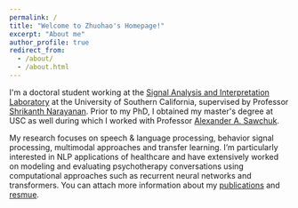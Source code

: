 ```yaml
---
permalink: /
title: "Welcome to Zhuohao's Homepage!"
excerpt: "About me"
author_profile: true
redirect_from: 
  - /about/
  - /about.html
---
```



I'm a doctoral student working at the [Signal Analysis and Interpretation Laboratory](https://sail.usc.edu/) at the University of Southern California, supervised by Professor [Shrikanth Narayanan](https://sail.usc.edu/people/shri.html). Prior to my PhD, I obtained my master's degree at USC as well during which I worked with Professor [Alexander A. Sawchuk](https://viterbi.usc.edu/directory/faculty/Sawchuk/Alexander). 

My research focuses on speech & language processing, behavior signal processing, multimodal approaches and transfer learning. I’m particularly interested in NLP applications of healthcare and have extensively worked on modeling and evaluating psychotherapy conversations using computational approaches such as recurrent neural networks and transformers. You can attach more information about my [publications](https://scholar.google.com/citations?user=XfwUHhIAAAAJ&hl=en) and [resmue](http://zhuohaochen.github.io/files/ZhuohaoChen_Resume.pdf).